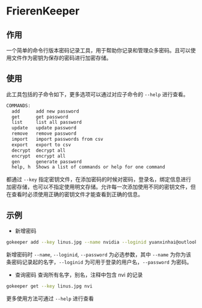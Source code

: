 # FrierenKeeper

## 作用

一个简单的命令行版本密码记录工具，用于帮助你记录和管理众多密码。且可以使用文件作为密钥为保存的密码进行加密存储。

## 使用

此工具包括的子命令如下，更多选项可以通过对应子命令的 `--help` 进行查看。

```txt
COMMANDS:
  add      add new password
  get      get password
  list     list all password
  update   update password
  remove   remove password
  import   import passwords from csv
  export   export to csv
  decrypt  decrypt all
  encrypt  encrypt all
  gen      generate password
  help, h  Shows a list of commands or help for one command
```

都通过 `--key` 指定密钥文件，在添加密码的时候对密码，登录名，绑定信息进行加密存储，也可以不指定使用明文存储。允许每一次添加使用不同的密钥文件，但在查看时必须使用正确的密钥文件才能查看到正确的信息。

## 示例

- 新增密码

```bash
gokeeper add --key linus.jpg --name nvidia --loginid yuanxinhai@outlook.com --password so_nvidia_fuxx_u
```

新增密码时 `--name`, `--loginid`, `--password` 为必选参数，其中 `--name` 为你为该条密码记录起的名字，`--loginid` 为可用于登录的用户名，`--password` 为密码。

- 查询密码
查询所有名字，别名，注释中包含 nvi 的记录

```bash
gokeeper get --key linus.jpg nvi
```

更多使用方法可通过 `--help` 进行查看

